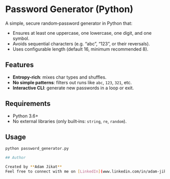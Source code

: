 # Password Generator (Python)

A simple, secure random‐password generator in Python that:
- Ensures at least one uppercase, one lowercase, one digit, and one symbol.
- Avoids sequential characters (e.g. “abc”, “123”, or their reversals).
- Uses configurable length (default 16, minimum recommended 8).

## Features

- **Entropy-rich**: mixes char types and shuffles.
- **No simple patterns**: filters out runs like `abc`, `123`, `321`, etc.
- **Interactive CLI**: generate new passwords in a loop or exit.

## Requirements

- Python 3.6+
- No external libraries (only built‑ins: `string`, `re`, `random`).

## Usage

```bash
python password_generator.py

## Author

Created by **Adam Jikat**  
Feel free to connect with me on [LinkedIn](www.linkedin.com/in/adam-jikat-48635b2a5)
